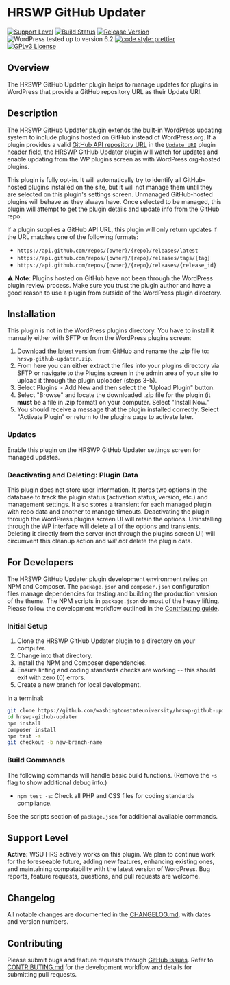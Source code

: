 # HRSWP GitHub Updater

[![Support Level](https://img.shields.io/badge/support-active-green.svg)](#support-level) [![Build Status](https://github.com/washingtonstateuniversity/hrswp-github-updater/actions/workflows/coding-standards.yml/badge.svg)](https://github.com/washingtonstateuniversity/hrswp-github-updater/actions) [![Release Version](https://img.shields.io/github/v/release/washingtonstateuniversity/hrswp-github-updater)](https://github.com/washingtonstateuniversity/hrswp-github-updater/releases/latest) ![WordPress tested up to version 6.2](https://img.shields.io/badge/WordPress-v6.2%20tested-success.svg) [![code style: prettier](https://img.shields.io/badge/code_style-prettier-ff69b4.svg)](https://github.com/prettier/prettier) [![GPLv3 License](https://img.shields.io/github/license/washingtonstateuniversity/hrswp-github-updater)](https://github.com/washingtonstateuniversity/hrswp-github-updater/blob/develop/LICENSE.md)

## Overview

The HRSWP GitHub Updater plugin helps to manage updates for plugins in WordPress that provide a GitHub repository URL as their Update URI.

## Description

The HRSWP GitHub Updater plugin extends the built-in WordPress updating system to include plugins hosted on GitHub instead of WordPress.org. If a plugin provides a valid [GitHub API repository URL](https://docs.github.com/en/rest/reference/repos#get-the-latest-release) in the [`Update URI`](https://make.wordpress.org/core/2021/06/29/introducing-update-uri-plugin-header-in-wordpress-5-8/) plugin [header field](https://developer.wordpress.org/plugins/plugin-basics/header-requirements/), the HRSWP GitHub Updater plugin will watch for updates and enable updating from the WP plugins screen as with WordPress.org-hosted plugins.

This plugin is fully opt-in. It will automatically try to identify all GitHub-hosted plugins installed on the site, but it will not manage them until they are selected on this plugin's settings screen. Unmanaged GitHub-hosted plugins will behave as they always have. Once selected to be managed, this plugin will attempt to get the plugin details and update info from the GitHub repo.

If a plugin supplies a GitHub API URL, this plugin will only return updates if the URL matches one of the following formats:

- `https://api.github.com/repos/{owner}/{repo}/releases/latest`
- `https://api.github.com/repos/{owner}/{repo}/releases/tags/{tag}`
- `https://api.github.com/repos/{owner}/{repo}/releases/{release_id}`

⚠️ **Note**: Plugins hosted on GitHub have not been through the WordPress plugin review process. Make sure you trust the plugin author and have a good reason to use a plugin from outside of the WordPress plugin directory.

## Installation

This plugin is not in the WordPress plugins directory. You have to install it manually either with SFTP or from the WordPress plugins screen:

1. [Download the latest version from GitHub](https://github.com/washingtonstateuniversity/hrswp-github-updater/releases/latest) and rename the .zip file to: `hrswp-github-updater.zip`.
2. From here you can either extract the files into your plugins directory via SFTP or navigate to the Plugins screen in the admin area of your site to upload it through the plugin uploader (steps 3-5).
3. Select Plugins > Add New and then select the "Upload Plugin" button.
4. Select "Browse" and locate the downloaded .zip file for the plugin (it **must** be a file in .zip format) on your computer. Select "Install Now."
5. You should receive a message that the plugin installed correctly. Select "Activate Plugin" or return to the plugins page to activate later.

### Updates

Enable this plugin on the HRSWP GitHub Updater settings screen for managed updates.

### Deactivating and Deleting: Plugin Data

This plugin does not store user information. It stores two options in the database to track the plugin status (activation status, version, etc.) and management settings. It also stores a transient for each managed plugin with repo data and another to manage timeouts. Deactivating the plugin through the WordPress plugins screen UI will retain the options. Uninstalling through the WP interface will delete all of the options and transients. Deleting it directly from the server (not through the plugins screen UI) will circumvent this cleanup action and *will not* delete the plugin data.

## For Developers

The HRSWP GitHub Updater plugin development environment relies on NPM and Composer. The `package.json` and `composer.json` configuration files manage dependencies for testing and building the production version of the theme. The NPM scripts in `package.json` do most of the heavy lifting. Please follow the development workflow outlined in the [Contributing guide](https://github.com/washingtonstateuniversity/hrswp-github-updater/blob/develop/CONTRIBUTING.md).

### Initial Setup

1. Clone the HRSWP GitHub Updater plugin to a directory on your computer.
2. Change into that directory.
3. Install the NPM and Composer dependencies.
4. Ensure linting and coding standards checks are working -- this should exit with zero (0) errors.
5. Create a new branch for local development.

In a terminal:

~~~bash
git clone https://github.com/washingtonstateuniversity/hrswp-github-updater.git
cd hrswp-github-updater
npm install
composer install
npm test -s
git checkout -b new-branch-name
~~~

### Build Commands

The following commands will handle basic build functions. (Remove the `-s` flag to show additional debug info.)

- `npm test -s`: Check all PHP and CSS files for coding standards compliance.

See the scripts section of `package.json` for additional available commands.

## Support Level

**Active:** WSU HRS actively works on this plugin. We plan to continue work for the foreseeable future, adding new features, enhancing existing ones, and maintaining compatability with the latest version of WordPress. Bug reports, feature requests, questions, and pull requests are welcome.

## Changelog

All notable changes are documented in the [CHANGELOG.md](https://github.com/washingtonstateuniversity/hrswp-github-updater/blob/develop/CHANGELOG.md), with dates and version numbers.

## Contributing

Please submit bugs and feature requests through [GitHub Issues](https://github.com/washingtonstateuniversity/hrswp-github-updater/issues). Refer to [CONTRIBUTING.md](https://github.com/washingtonstateuniversity/hrswp-github-updater/blob/develop/CONTRIBUTING.md) for the development workflow and details for submitting pull requests.

